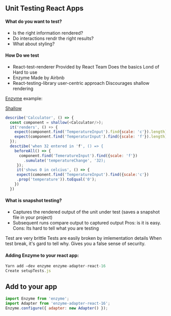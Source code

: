 ## Unit Testing React Apps

#### What do you want to test?
- Is the right information rendered?
- Do interactions rendr the right results?
- What about styling?

#### How Do we test
- React-test-renderer
Provided by React Team
Does the basics
Lond of Hard to use
- Enzyme
Made by Airbnb
- React-testing-library
user-centric approach
Discourages shallow rendering

[Enzyme](https://airbnb.io/enzyme/)  example:

[Shallow](https://airbnb.io/enzyme/docs/api/shallow.html)
```js
describe('Calculator', () => {
  const component = shallow(<Calculator/>);
  it('renders', () +> {
    expect(component.find('TemperatureInput').find{scale: 'c'}).length).toEqual();
    expect(component.find('TemperaturInput').find({scale: 'f'}).length).toEqual();
  });
  desctibe('when 32 entered in 'f', () => {
    beforeAll() => {
      component.find('TemeratureInput').find({scale: 'f'})
        .sumulate('temperatureChange', '32);
     });
     it('shows 0 in celcius', () => {
     expect(comonent.find('TemperatureInput').find({scale:'c'})
     .prop('temperature')).toEqual('0');
    })
  })
```
      
#### What is snapshot testing?
- Captures the rendered output of the unit under test (saves a snapshot file in your project)
- Subsequent runs compare output to captured output
Pros: is it is easy.
Cons: Its hard to tell what you are testing

Test are very brittle
Tests are easily broken by imlementation details
When test break, it's gard to tell why.
Gives you a false sense of security.

#### Adding Enzyme to your react app:
```js
Yarn add –dev enzyme enzyme-adapter-react-16
Create setupTests.js
```

## Add to your app
```js
import Enzyme from 'enzyme';
import Adapter from 'enzyme-adapter-react-16';
Enzyme.configure({ adapter: new Adapter() });
```

